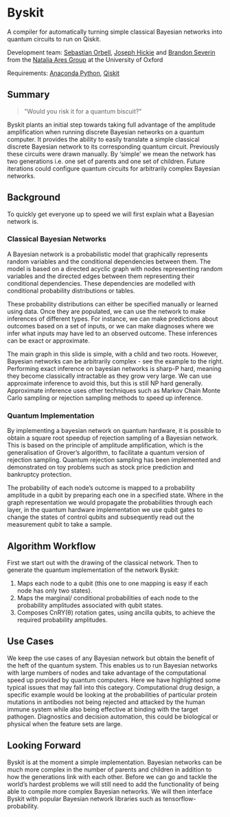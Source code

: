 # Byskit

A compiler for automatically turning simple classical Bayesian networks into quantum circuits to run on Qiskit. 

Development team: [Sebastian Orbell](https://www.linkedin.com/in/sebastian-orbell-57541b193/), [Joseph Hickie](https://www.linkedin.com/in/joseph-hickie/) and [Brandon Severin](https://brandonseverin.carrd.co/) from the [Natalia Ares Group](https://www.natalia-ares.com/) at the University of Oxford

Requirements: [Anaconda Python](https://www.anaconda.com/products/individual), [Qiskit](https://qiskit.org/)

## Summary

> "Would you risk it for a quantum biscuit?"

Byskit plants an initial step towards taking full advantage of the amplitude amplification when running discrete Bayesian networks on a quantum computer. It provides the ability to easily translate a simple classical discrete Bayesian network to its corresponding quantum circuit. Previously these circuits were drawn manually. By ‘simple’ we mean the network has two generations i.e. one set of parents and one set of children. Future iterations could configure quantum circuits for arbitrarily complex Bayesian networks. 

## Background 

To quickly get everyone up to speed we will first explain what a Bayesian network is. 

### Classical Bayesian Networks 

A Bayesian network is a probabilistic model that graphically represents random variables and the conditional dependencies between them. The model is based on a directed acyclic graph with nodes representing random variables and the directed edges between them representing their conditional dependencies. These dependencies are modelled with conditional probability distributions or tables. 

These probability distributions can either be specified manually or learned using data. Once they are populated, we can use the network to make inferences of different types. For instance, we can make predictions about outcomes based on a set of inputs, or we can make diagnoses where we infer what inputs may have led to an observed outcome. These inferences can be exact or approximate. 

The main graph in this slide is simple, with a child and two roots. However, Bayesian networks can be arbitrarily complex - see the example to the right. Performing exact inference on bayesian networks is sharp-P hard, meaning they become classically intractable as they grow very large. We can use approximate inference to avoid this, but this is still NP hard generally. Approximate inference uses other techniques such as Markov Chain Monte Carlo sampling or rejection sampling methods to speed up inference. 

### Quantum Implementation

By implementing a bayesian network on quantum hardware, it is possible to obtain a square root speedup of rejection sampling of a Bayesian network. This is based on the principle of amplitude amplification, which is the generalisation of Grover’s algorithm, to facilitate a quantum version of rejection sampling. Quantum rejection sampling has been implemented and demonstrated on toy problems such as stock price prediction and bankruptcy protection. 

The probability of each node’s outcome is mapped to a probability amplitude in a qubit by preparing each one in a specified state. Where in the graph representation we would propagate the probabilities through each layer, in the quantum hardware implementation we use qubit gates to change the states of control qubits and subsequently read out the measurement qubit to take a sample. 

## Algorithm Workflow

First we start out with the drawing of the classical network. Then to generate the quantum implementation of the network Byskit: 

1. Maps each node to a qubit (this one to one mapping is easy if each node has only two states). 
2. Maps the marginal/ conditional probabilities of each node to the probability amplitudes associated with qubit states.
3. Composes CnRY(θ) rotation gates, using ancilla qubits, to achieve the required probability amplitudes.

## Use Cases

We keep the use cases of any Bayesian network but obtain the benefit of the heft of the quantum system. This enables us to run Bayesian networks with large numbers of nodes and take advantage of the computational speed up provided by quantum computers. Here we have highlighted some typical issues that may fall into this category. Computational drug design, a specific example would be looking at the probabilities of particular protein mutations in antibodies not being rejected and attacked by the human immune system while also being effective at binding with the target pathogen. Diagnostics and decision automation, this could be biological or physical when the feature sets are large. 

## Looking Forward

Byskit is at the moment a simple implementation. Bayesian networks can be much more complex in the number of parents and children in addition to how the generations link with each other. Before we can go and tackle the world’s hardest problems we will still need to add the functionality of being able to compile more complex Bayesian networks. We will then interface Byskit with popular Bayesian network libraries such as tensorflow-probability. 


